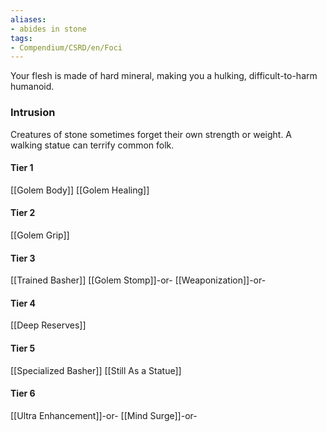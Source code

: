 ```yaml
---
aliases:
- abides in stone
tags:
- Compendium/CSRD/en/Foci
---
```


Your flesh is made of hard mineral, making you a hulking, difficult-to-harm humanoid.
 ### Intrusion
Creatures of stone sometimes forget their own strength or weight. A walking statue can terrify common folk.

#### Tier 1
[[Golem Body]]
[[Golem Healing]]
#### Tier 2
[[Golem Grip]]
#### Tier 3
[[Trained Basher]]
[[Golem Stomp]]-or-
[[Weaponization]]-or-
#### Tier 4
[[Deep Reserves]]
#### Tier 5
[[Specialized Basher]]
[[Still As a Statue]]
#### Tier 6
[[Ultra Enhancement]]-or-
[[Mind Surge]]-or-
